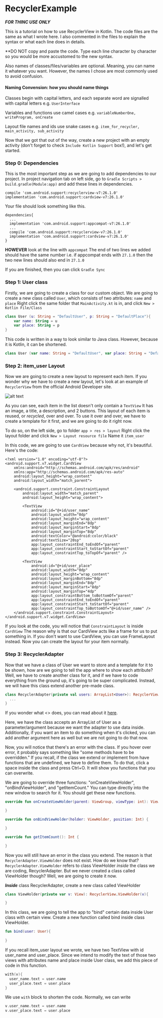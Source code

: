 # RecyclerExample
***FOR THINC USE ONLY***

This is a tutorial on how to use RecyclerView in Kotlin. The code files are the same as what I wrote here. I also commented in the files to explain the syntax or what each line does in details.

**DO NOT copy and paste the code. Type each line character by character so you would be more accustomed to the new syntax.

Also names of classes/files/variables are optional. Meaning, you can name it whatever you want. However, the names I chose are most commonly used to avoid confusion.

#### Naming Convension: how you should name things

Classes begin with capital letters, and each separate word are signalled with capital letters e.g. `UserInterface`

Variables and functions use camel cases e.g. `variableNumberOne, writeProgram, onCreate`

Layout file names and ids use snake cases e.g. `item_for_recycler, main_activity, sub_activity`

Now that we got that out of the way, create a new project with an empty activity (don't forget to check `Include Kotlin Support` box!), and let's get started.

### Step 0: Dependencies
This is the most important step as we are going to add dependencies to our project.
In project navigation tab on left side, go to `Gradle Scripts > build.gradle(Module:app)` and add these lines in dependencies.
```
compile 'com.android.support:recyclerview-v7:26.1.0'
implementation 'com.android.support:cardview-v7:26.1.0'
```
Your file should look something like this.
```
dependencies{
  ...
  implementation 'com.android.support:appcompat-v7:26.1.0'
  ...
  compile 'com.android.support:recyclerview-v7:26.1.0'
  implementation 'com.android.support:cardview-v7:26.1.0'
}
```
**HOWEVER** look at the line with `appcompat` The end of two lines we added should have the same number i.e. if appcompat ends with `27.1.0` then the two new lines should also end in `27.1.0`

If you are finished, then you can click `Gradle Sync`

### Step 1: User class
Firstly, we are going to create a class for our custom object. We are going to create a new class called `User`, which consists of two attributes: `name` and `place` Right click the same folder that `MainActivity.kt` is in, and click `New > Kotlin File/Class`
```kotlin
class User (u: String = "DefaultUser", p: String = "DefaultPlace"){
    var name: String = u
    var place: String = p
}
```
This code is written in a way to look similar to Java class. However, because it is Kotlin, it can be shortened.
```kotlin
class User (var name: String = "DefaultUser", var place: String = "DefaultPlace")
```

### Step 2: item_user Layout

Now we are going to create a new layout to represent each item. If you wonder why we have to create a new layout, let's look at an example of `RecyclerView` from the official Android Developer site.

![alt text](https://developer.android.com/design/material/images/card_travel.png)

As you can see, each item in the list doesn't only contain a `TextView` It has an image, a title, a description, and 2 buttons. This layout of each item is reused, or *recycled*, over and over. To use it over and over, we have to create a template for it first, and we are going to do it right now.

To do so, on the left side, go to folder `app > res > layout` Right click the layout folder and click `New > Layout resource file` Name it `item_user`

In this code, we are going to use `CardView` because why not, it's beautiful. Here's the code:
```
<?xml version="1.0" encoding="utf-8"?>
<android.support.v7.widget.CardView
    xmlns:android="http://schemas.android.com/apk/res/android"
    xmlns:app="http://schemas.android.com/apk/res-auto"
    android:layout_height="wrap_content"
    android:layout_width="match_parent">
    
    <android.support.constraint.ConstraintLayout
        android:layout_width="match_parent"
        android:layout_height="wrap_content">

        <TextView
            android:id="@+id/user_name"
            android:layout_width="0dp"
            android:layout_height="wrap_content"
            android:layout_marginEnd="8dp"
            android:layout_marginStart="8dp"
            android:layout_marginTop="8dp"
            android:textColor="@android:color/black"
            android:textSize="20sp"
            app:layout_constraintEnd_toEndOf="parent"
            app:layout_constraintStart_toStartOf="parent"
            app:layout_constraintTop_toTopOf="parent" />

        <TextView
            android:id="@+id/user_place"
            android:layout_width="0dp"
            android:layout_height="wrap_content"
            android:layout_marginBottom="8dp"
            android:layout_marginEnd="8dp"
            android:layout_marginStart="8dp"
            android:layout_marginTop="4dp"
            app:layout_constraintBottom_toBottomOf="parent"
            app:layout_constraintEnd_toEndOf="parent"
            app:layout_constraintStart_toStartOf="parent"
            app:layout_constraintTop_toBottomOf="@+id/user_name" />
    </android.support.constraint.ConstraintLayout>
</android.support.v7.widget.CardView>
```

If you look at the code, you will notice that `ConstraintLayout` is inside `CardView` The reason why is that our CardView acts like a frame for us to put something in. If you don't want to use CardView, you can use FrameLayout instead. Now you can create the layout for your item normally.

### Step 3: RecyclerAdapter

Now that we have a class of User we want to store and a template for it to be shown, how are we going to tell the app where to show each attribute? Well, we have to create another class for it, and if we have to code everything from the ground up, it's going to be super complicated. Instead, we will have this class extend another pre-made class.
```kotlin
class RecyclerAdapter(private val users: ArrayList<User>): RecyclerView.Adapter<RecyclerAdapter.ViewHolder>() {
  ...
}
```
If you wonder what <> does, you can read about it [here](https://docs.oracle.com/javase/tutorial/java/generics/types.html).

Here, we have the class accepts an ArrayList of User as a parameter/argument because we want the adapter to use data inside. Additionally, if you want an item to do something when it's clicked, you can add another argument here as well but we are not going to do that now.

Now, you will notice that there's an error with the class. If you hover over error, it probably says something like "some methods have to be overridden." If you recall, if the class we extend or implement from have functions that are undefined, we have to define them. To do that, click a space inside the class and press Ctrl+O. It will show you functions that you can overwrite.

We are going to override three functions: "onCreateViewHolder", "onBindViewHolder", and "getItemCount." You can type directly into the new window to search for it. You should get these new functions.
```kotlin
override fun onCreateViewHolder(parent: ViewGroup, viewType: int): ViewHolder {

}

override fun onBindViewHolder(holder: ViewHolder, position: Int) {

}

override fun getItemCount(): Int {

}
```
Now you will still have an error in the class you extend. The reason is that `RecyclerAdapter.ViewHolder` does not exist. How do we know that? `RecyclerAdapter.ViewHolder` refers to class ViewHolder *inside* the class we are coding, RecyclerAdapter. But we never created a class called ViewHolder though? Well, we are going to create it now.

***Inside*** class RecyclerAdapter, create a new class called ViewHolder
```kotlin
class ViewHolder(private var v: View): RecyclerView.ViewHolder(v){

}
```
In this class, we are going to tell the app to "bind" certain data inside User class with certain view. Create a new function called bind inside class ViewHolder.
```kotlin
fun bind(user: User){
  
}
```
If you recall item_user layout we wrote, we have two TextView with id user_name and user_place. Since we intend to modify the text of those two views with attributes name and place inside User class, we add this piece of code in this function.
```kotlin
with(v){
  user_name.text = user.name
  user_place.text = user.place
}
```
We use `with` block to shorten the code. Normally, we can write
```kotlin
v.user_name.text = user.name
v.user_place.text = user.place
```
